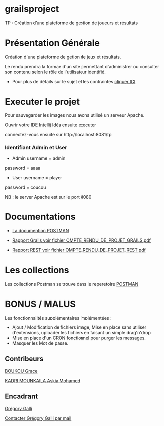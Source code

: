 # grailsproject
TP : Création d’une plateforme de gestion de joueurs et résultats

# Présentation Générale
Création d'une plateforme de getion de jeux et résultats.

Le rendu prendra la formae d'un site permettant d'administrer ou consulter son contenu selon le rôle de l'utilisateur identifié.

- Pour plus de détails sur le sujet et les contraintes [cliquer ICI](http://cours.tokidev.fr/mbds/grails/tp_grails.pdf)

# Executer le projet
Pour sauvegarder les images nous avons utilisé un serveur Apache.

Ouvrir votre IDE Intellij Idéa ensuite executer

connectez-vous ensuite sur http://localhost:8081/tp 

### Identifiant Admin et User
* Admin
username = admin

password = aaaa

* User
username = player

password = coucou

NB : le server Apache est sur le port 8080

# Documentations

* [La documention POSTMAN](https://documenter.getpostman.com/view/5083741/RWgrxxUL)

* [Rapport Grails voir fichier OMPTE_RENDU_DE_PROJET_GRAILS.pdf](https://github.com/GraceBK/grailsproject/blob/master/COMPTE_RENDU_DE_PROJET_GRAILS.pdf)

* [Rapport REST voir fichier OMPTE_RENDU_DE_PROJET_REST.pdf](https://github.com/GraceBK/grailsproject/blob/master/COMPTE_RENDU_%20DE_PROJET_REST.pdf)

# Les collections
Les collections Postman se trouve dans le reperetoire [POSTMAN](POSTMAN/)


# BONUS / MALUS
Les fonctionnalités supplémentaires implémentées :
- Ajout / Modification de fichiers image, Mise en place sans utiliser d'extensions, uploader les fichiers en faisant un simple drag'n'drop
- Mise en place d'un CRON fonctionnel pour purger les messages.
- Masquer les Mot de passe.

## Contribeurs

[BOUKOU Grace](https://github.com/GraceBK)

[KADRI MOUNKAILA Askia Mohamed](https://github.com/mohamed-kms)

## Encadrant

[Grégory Galli](www.tokidev.fr)

[Contacter Grégory Galli par mail](greg.galli@tokidev.fr)